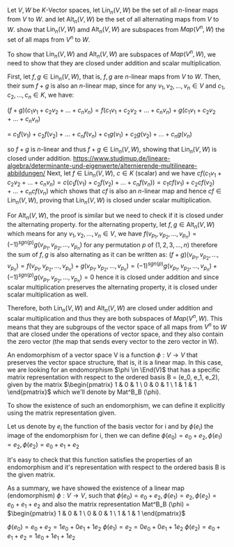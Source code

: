 Let $V, W$ be $K$-Vector spaces, let $\operatorname{Lin}_{n}(V, W)$ be the set of all $n$-linear maps from $V$ to $W$. and let $\operatorname{Alt}_{n}(V, W)$ be the set of all alternating maps from $V$ to $W$. show that $\operatorname{Lin}_{n}(V, W)$ amd $\operatorname{Alt}_{n}(V, W)$ are subspaces from $Map(V^{n}, W)$ the set of all maps from $V^{n}$ to $W$.


To show that $\operatorname{Lin}_{n}(V, W)$ and $\operatorname{Alt}_{n}(V, W)$ are subspaces of $Map(V^{n}, W)$, we need to show that they are closed under addition and scalar multiplication.

First, let $f, g \in \operatorname{Lin}_{n}(V, W)$, that is, $f, g$ are $n$-linear maps from $V$ to $W$. Then, their sum $f+g$ is also an $n$-linear map, since for any $v_1, v_2, ..., v_n \in V$ and $c_1, c_2, ..., c_n \in K$, we have:

$(f + g)(c_1v_1 + c_2v_2 + ... + c_nv_n) = f(c_1v_1 + c_2v_2 + ... + c_nv_n) + g(c_1v_1 + c_2v_2 + ... + c_nv_n)$

= $c_1f(v_1) + c_2f(v_2) + ... + c_nf(v_n) + c_1g(v_1) + c_2g(v_2) + ... + c_ng(v_n)$

so $f + g$ is $n$-linear and thus $f + g \in \operatorname{Lin}_{n}(V, W)$, showing that $\operatorname{Lin}_{n}(V, W)$ is closed under addition.
https://www.studimup.de/lineare-algebra/determinante-und-eigenwerte/alternierende-multilineare-abbildungen/
Next, let $f \in \operatorname{Lin}_{n}(V, W)$, $c \in K$ (scalar) and we have $cf(c_1v_1 + c_2v_2 + ... + c_nv_n) = c(c_1f(v_1) + c_2f(v_2) + ... + c_nf(v_n)) = c_1cf(v_1) + c_2cf(v_2) + ... + c_ncf(v_n)$ which shows that $cf$ is also an $n$-linear map and hence $cf \in \operatorname{Lin}_{n}(V, W)$, proving that $\operatorname{Lin}_{n}(V, W)$ is closed under scalar multiplication.

For $\operatorname{Alt}_{n}(V, W)$, the proof is similar but we need to check if it is closed under the alternating property. for the alternating property, let $f, g \in \operatorname{Alt}_{n}(V, W)$ which means for any $v_1, v_2, ..., v_n \in V$, we have $f(v_{p_1},v_{p_2},...,v_{p_n}) = (-1)^{sgn(p)}g(v_{p_1},v_{p_2},...,v_{p_n})$ for any permutation $p$ of $(1,2,3, ... ,n)$ therefore the sum of $f,g$ is also alternating as it can be written as: $(f+g)(v_{p_1},v_{p_2},...,v_{p_n}) = f(v_{p_1},v_{p_2},...,v_{p_n}) + g(v_{p_1},v_{p_2},...,v_{p_n}) = (-1)^{sgn(p)}g(v_{p_1},v_{p_2},...,v_{p_n}) + (-1)^{sgn(p)}g(v_{p_1},v_{p_2},...,v_{p_n}) = 0$ hence it is closed under addition and since scalar multiplication preserves the alternating property, it is closed under scalar multiplication as well.

Therefore, both $\operatorname{Lin}_{n}(V, W)$ and $\operatorname{Alt}_{n}(V, W)$ are closed under addition and scalar multiplication and thus they are both subspaces of $Map(V^{n}, W)$. This means that they are subgroups of the vector space of all maps from $V^n$ to $W$ that are closed under the operations of vector space, and they also contain the zero vector (the map that sends every vector to the zero vector in W).


An endomorphism of a vector space V is a function $\phi: V \to V$ that preserves the vector space structure, that is, it is a linear map. In this case, we are looking for an endomorphism $\phi \in \End(V)$ that has a specific matrix representation with respect to the ordered basis B = (e_0, e_1, e_2), given by the matrix $\begin{pmatrix} 1 & 0 & 1 \ 0 & 0 & 1 \ 1 & 1 & 1 \end{pmatrix}$ which we'll denote by Mat^B_B (\phi).

To show the existence of such an endomorphism, we can define it explicitly using the matrix representation given.

Let us denote by $e_i$ the function of the basis vector for i and by $\phi(e_i)$ the image of the endomorphism for i, then we can define $\phi(e_0)= e_0+e_2, \phi(e_1)=e_2, \phi(e_2) = e_0+e_1+e_2$

It's easy to check that this function satisfies the properties of an endomorphism and it's representation with respect to the ordered basis B is the given matrix.

As a summary, we have showed the existence of a linear map (endomorphism) $\phi:V \to V$, such that $\phi(e_0)= e_0+e_2, \phi(e_1)=e_2, \phi(e_2) = e_0+e_1+e_2$ and also the matrix representation Mat^B_B (\phi) = $\begin{pmatrix} 1 & 0 & 1 \ 0 & 0 & 1 \ 1 & 1 & 1 \end{pmatrix}$

$\phi(e_0) = e_0 + e_2 = 1 e_0 + 0 e_1 + 1 e_2$ $\phi(e_1) = e_2 = 0 e_0 + 0 e_1 + 1 e_2$ $\phi(e_2) = e_0 + e_1 + e_2 = 1 e_0 + 1 e_1 + 1 e_2$